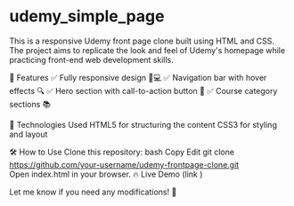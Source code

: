 # udemy_simple_page
This is a responsive Udemy front page clone built using HTML and CSS. The project aims to replicate the look and feel of Udemy's homepage while practicing front-end web development skills.

🚀 Features
✅ Fully responsive design 📱💻
✅ Navigation bar with hover effects 🔍
✅ Hero section with call-to-action button 🎯
✅ Course category sections 📚

📂 Technologies Used
HTML5 for structuring the content
CSS3 for styling and layout

🛠 How to Use
Clone this repository:
bash
Copy
Edit
git clone https://github.com/your-username/udemy-frontpage-clone.git  
Open index.html in your browser.
🔥 Live Demo
(link )

Let me know if you need any modifications! 🚀
